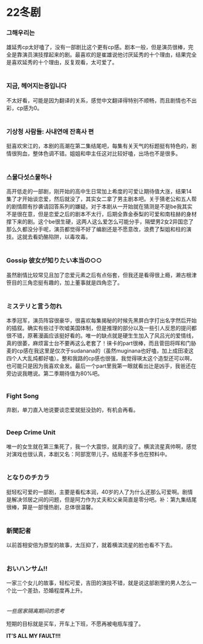# 22冬剧

### 그해우리는

雄延秀cp太好嗑了，没有一部剧比这个更有cp感。剧本一般，但是演员很棒，完全是靠演员演技撑起来的剧。最喜欢的是崔雄说他讨厌延秀的十个理由，结果完全是喜欢延秀的十个理由，反复观看，太可爱了。
<br/><br/>
### 지금, 헤어지는중입니다

不太好看，可能是因为翻译的关系，感觉中文翻译得特别不顺畅，而且剧情也不出彩，cp感为0。
<br/><br/>
### 기상청 사람들: 사내연애 잔혹사 편

挺喜欢宋江的，本剧的高潮在第二集结尾吧，每集有关天气的标题挺有特色的，剧情很狗血，整体色调不错。姐姐和申主任这对比较好嗑，出场也不是很多。
<br/><br/>
### 스물다섯스물하나

高开低走的一部剧，刚开始的高中生日常加上希度的可爱让期待值大涨，结果14集了才开始谈恋爱，然后就没了，其实女二拿了男主剧本吧。关于猜老公和五人帮的剧情颇有抄袭请回答系列的嫌疑。对于本剧从一开始就在猜测是不是be我其实不是很在意，但是恋爱之后的剧本不太行，后期全靠金泰梨的可爱和南柱赫的身材撑下来的剧。这个be很生硬，这两人这么爱怎么可能分手，隔壁男2女2异国恋了那么久都没分手呢，演员都觉得不好了编剧还是不愿意改，浪费了梨姐和柱的演技。这就去看奶酪陷阱，以毒攻毒。
<br/><br/>
### Gossip 彼女が知りたい本当の○○

虽然剧情比较常见且加了恋爱元素之后有点俗套，但我还是看得很上瘾，濑古根津笹目的三角恋挺有趣的，加上董事就是四角恋了。
<br/><br/>
### ミステリと言う勿れ

本季冠军，演员阵容很豪华，很喜欢每集揭秘的时候先黑屏白字打出名字然后开始的插叙。确实有些过于吹嘘美国体制，但是推理的部分以及一些引人反思的提问都很不错，原著漫画应该挺好看的。唯一的缺点就是硬生生加入了风吕光的爱情线，真的很萎，麻烦富士台不要再这么老套了！徕卡的part很棒，而且菅田将晖和门胁麦的cp感在我这里是仅次于sudanana的（虽然muginana也好嗑，加上成田凌这四个人大乱炖都好嗑）。整和我路的cp感也很强，我觉得瑛太这个造型还可以啊，也可能只是因为我喜欢金发。最后一个part里我第一眼就看出辻是凶手，我爸还在旁边说我瞎说。第二季期待值为80%吧。
<br/><br/>
### Fight Song

弃剧，单刀直入地说要谈恋爱就挺没劲的，有机会再看。
<br/><br/>
### Deep Crime Unit

唯一的女生就在第三集死了，我一个大震惊，就真的没了。横滨流星真帅啊，感觉对演戏也很认真，本剧又名：阿部宽带儿子。结局差不多也在预料中。
<br/><br/>
### となりのチカラ

挺轻松可爱的一部剧，主要是看松本润，40岁的人了为什么还那么可爱啊。剧情是解决邻居之间的问题，但是阿力作为丈夫和父亲简直是零分吧。补：第九集结尾很棒，算是一部慢热剧，总体很温馨。
<br/><br/>
### 新聞記者

以前首相安倍为原型的故事，太压抑了，就着横滨流星的脸也看不下去。
<br/><br/>
### おいハンサム!!

一家三个女儿的故事，轻松可爱，吉田的演技不错，就是说这部剧里的男人怎么一个比一个差劲，恐婚程度再上升。
<br/><br/><br/>
*一些居家隔离期间的思考*

短期的目标就是买车，开车上下班，不愿再被电瓶车撞了。

**IT’S ALL MY FAULT!!!**
